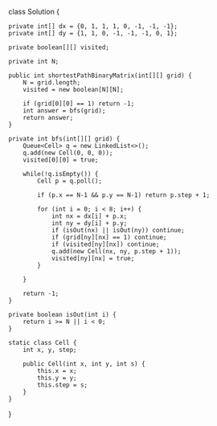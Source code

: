 class Solution {
    
    private int[] dx = {0, 1, 1, 1, 0, -1, -1, -1};
    private int[] dy = {1, 1, 0, -1, -1, -1, 0, 1};
    
    private boolean[][] visited;
    
    private int N;
    
    public int shortestPathBinaryMatrix(int[][] grid) {
        N = grid.length;
        visited = new boolean[N][N];
        
        if (grid[0][0] == 1) return -1;
        int answer = bfs(grid);
        return answer;
    }
    
    private int bfs(int[][] grid) {
        Queue<Cell> q = new LinkedList<>();
        q.add(new Cell(0, 0, 0));
        visited[0][0] = true;
        
        while(!q.isEmpty()) {
            Cell p = q.poll();
            
            if (p.x == N-1 && p.y == N-1) return p.step + 1;
            
            for (int i = 0; i < 8; i++) {
                int nx = dx[i] + p.x;
                int ny = dy[i] + p.y;
                if (isOut(nx) || isOut(ny)) continue;
                if (grid[ny][nx] == 1) continue;
                if (visited[ny][nx]) continue;
                q.add(new Cell(nx, ny, p.step + 1));
                visited[ny][nx] = true;
            }
            
        }
        
        return -1;
    }
    
    private boolean isOut(int i) {
        return i >= N || i < 0;
    }
    
    static class Cell {
        int x, y, step;
        
        public Cell(int x, int y, int s) {
            this.x = x;
            this.y = y;
            this.step = s;
        } 
    }
}
